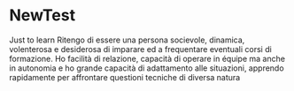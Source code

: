 # NewTest
Just to learn
Ritengo di essere una persona socievole, dinamica, volenterosa e desiderosa di imparare ed a frequentare eventuali corsi di formazione. Ho facilità di relazione, capacità di operare in équipe ma anche in autonomia e ho grande capacità di adattamento alle situazioni, apprendo rapidamente per affrontare questioni tecniche di diversa natura
